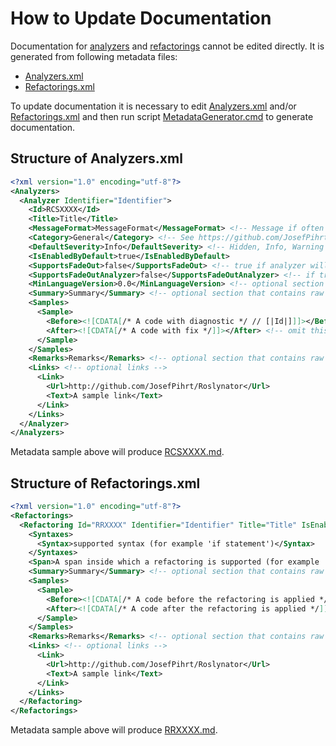 ﻿
# How to Update Documentation

Documentation for [analyzers](analyzers) and [refactorings](refactorings) cannot be edited directly.
It is generated from following metadata files:
* [Analyzers.xml](../src/Analyzers/Analyzers.xml)
* [Refactorings.xml](../src/Refactorings/Refactorings.xml)

To update documentation it is necessary to edit [Analyzers.xml](../src/Analyzers/Analyzers.xml) and/or [Refactorings.xml](../src/Refactorings/Refactorings.xml) and then run script [MetadataGenerator.cmd](../tools/MetadataGenerator.cmd) to generate documentation.

## Structure of Analyzers.xml

```xml
<?xml version="1.0" encoding="utf-8"?>
<Analyzers>
  <Analyzer Identifier="Identifier">
    <Id>RCSXXXX</Id>
    <Title>Title</Title>
    <MessageFormat>MessageFormat</MessageFormat> <!-- Message if often same as title. -->
    <Category>General</Category> <!-- See https://github.com/JosefPihrt/Roslynator/blob/master/src/Analyzers/DiagnosticCategories.cs -->
    <DefaultSeverity>Info</DefaultSeverity> <!-- Hidden, Info, Warning or Error -->
    <IsEnabledByDefault>true</IsEnabledByDefault>
    <SupportsFadeOut>false</SupportsFadeOut> <!-- true if analyzer will fade some tokens -->
    <SupportsFadeOutAnalyzer>false</SupportsFadeOutAnalyzer> <!-- if true, RCSXXXXFadeOut analyzer will be generated -->
    <MinLanguageVersion>0.0</MinLanguageVersion> <!-- optional section that specified minimal language version -->
    <Summary>Summary</Summary> <!-- optional section that contains raw markdown -->
    <Samples> 
      <Sample>
        <Before><![CDATA[/* A code with diagnostic */ // [|Id|]]]></Before>
        <After><![CDATA[/* A code with fix */]]></After> <!-- omit this section if a diagnostic does not have a fix -->
      </Sample>
    </Samples>
    <Remarks>Remarks</Remarks> <!-- optional section that contains raw markdown -->
    <Links> <!-- optional links -->
      <Link>
        <Url>http://github.com/JosefPihrt/Roslynator</Url>
        <Text>A sample link</Text>
      </Link>
    </Links>
  </Analyzer>
</Analyzers>
```

Metadata sample above will produce [RCSXXXX.md](analyzers/RCSXXXX.md).

## Structure of Refactorings.xml

```xml
<?xml version="1.0" encoding="utf-8"?>
<Refactorings>
  <Refactoring Id="RRXXXX" Identifier="Identifier" Title="Title" IsEnabledByDefault="false"> <!-- IsEnabledByDefault="true" can be omitted -->
    <Syntaxes>
      <Syntax>supported syntax (for example 'if statement')</Syntax>
    </Syntaxes>
    <Span>A span inside which a refactoring is supported (for example 'if keyword')</Span>
    <Summary>Summary</Summary> <!-- optional section that contains raw markdown -->
    <Samples>
      <Sample>
        <Before><![CDATA[/* A code before the refactoring is applied */]]></Before>
        <After><![CDATA[/* A code after the refactoring is applied */]]></After>
      </Sample>
    </Samples>
    <Remarks>Remarks</Remarks> <!-- optional section that contains raw markdown -->
    <Links> <!-- optional links -->
      <Link>
        <Url>http://github.com/JosefPihrt/Roslynator</Url>
        <Text>A sample link</Text>
      </Link>
    </Links>
  </Refactoring>
</Refactorings>
```

Metadata sample above will produce [RRXXXX.md](refactorings/RRXXXX.md).
